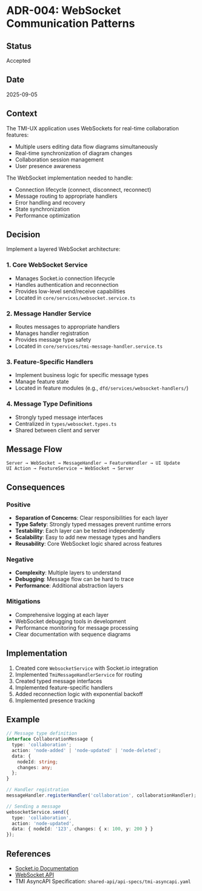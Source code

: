 # ADR-004: WebSocket Communication Patterns

## Status
Accepted

## Date
2025-09-05

## Context
The TMI-UX application uses WebSockets for real-time collaboration features:
- Multiple users editing data flow diagrams simultaneously
- Real-time synchronization of diagram changes
- Collaboration session management
- User presence awareness

The WebSocket implementation needed to handle:
- Connection lifecycle (connect, disconnect, reconnect)
- Message routing to appropriate handlers
- Error handling and recovery
- State synchronization
- Performance optimization

## Decision
Implement a layered WebSocket architecture:

### 1. Core WebSocket Service
- Manages Socket.io connection lifecycle
- Handles authentication and reconnection
- Provides low-level send/receive capabilities
- Located in `core/services/websocket.service.ts`

### 2. Message Handler Service
- Routes messages to appropriate handlers
- Manages handler registration
- Provides message type safety
- Located in `core/services/tmi-message-handler.service.ts`

### 3. Feature-Specific Handlers
- Implement business logic for specific message types
- Manage feature state
- Located in feature modules (e.g., `dfd/services/websocket-handlers/`)

### 4. Message Type Definitions
- Strongly typed message interfaces
- Centralized in `types/websocket.types.ts`
- Shared between client and server

## Message Flow
```
Server → WebSocket → MessageHandler → FeatureHandler → UI Update
UI Action → FeatureService → WebSocket → Server
```

## Consequences

### Positive
- **Separation of Concerns**: Clear responsibilities for each layer
- **Type Safety**: Strongly typed messages prevent runtime errors
- **Testability**: Each layer can be tested independently
- **Scalability**: Easy to add new message types and handlers
- **Reusability**: Core WebSocket logic shared across features

### Negative
- **Complexity**: Multiple layers to understand
- **Debugging**: Message flow can be hard to trace
- **Performance**: Additional abstraction layers

### Mitigations
- Comprehensive logging at each layer
- WebSocket debugging tools in development
- Performance monitoring for message processing
- Clear documentation with sequence diagrams

## Implementation
1. Created core `WebsocketService` with Socket.io integration
2. Implemented `TmiMessageHandlerService` for routing
3. Created typed message interfaces
4. Implemented feature-specific handlers
5. Added reconnection logic with exponential backoff
6. Implemented presence tracking

## Example
```typescript
// Message type definition
interface CollaborationMessage {
  type: 'collaboration';
  action: 'node-added' | 'node-updated' | 'node-deleted';
  data: {
    nodeId: string;
    changes: any;
  };
}

// Handler registration
messageHandler.registerHandler('collaboration', collaborationHandler);

// Sending a message
websocketService.send({
  type: 'collaboration',
  action: 'node-updated',
  data: { nodeId: '123', changes: { x: 100, y: 200 } }
});
```

## References
- [Socket.io Documentation](https://socket.io/docs/v4/)
- [WebSocket API](https://developer.mozilla.org/en-US/docs/Web/API/WebSocket)
- TMI AsyncAPI Specification: `shared-api/api-specs/tmi-asyncapi.yaml`